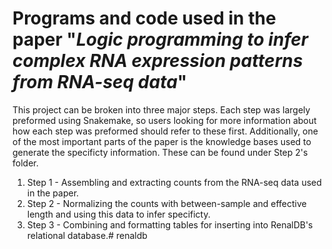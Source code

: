 # Programs and code used in the paper "*Logic programming to infer complex RNA expression patterns from RNA-seq data*"

This project can be broken into three major steps. Each step was largely preformed using Snakemake, so users looking
for more information about how each step was preformed should refer to these first. Additionally, one of the most important parts of the paper is the knowledge bases used to generate the specificty information. These can be found under Step 2's folder.

1. Step 1 - Assembling and extracting counts from the RNA-seq data used in the paper.
2. Step 2 - Normalizing the counts with between-sample and effective length and using this data to infer specificty.
3. Step 3 - Combining and formatting tables for inserting into RenalDB's relational database.# renaldb
